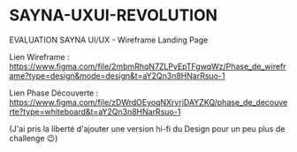 # SAYNA-UXUI-REVOLUTION
EVALUATION SAYNA UI/UX - Wireframe Landing Page

Lien Wireframe : https://www.figma.com/file/2mbmRhqN7ZLPyEpTFgwqWz/Phase_de_wireframe?type=design&mode=design&t=aY2Qn3n8HNarRsuo-1

Lien Phase Découverte : https://www.figma.com/file/zDWrdOEyoqNXrvrjDAYZKQ/phase_de_decouverte?type=whiteboard&t=aY2Qn3n8HNarRsuo-1

(J'ai pris la liberté d'ajouter une version hi-fi du Design pour un peu plus de challenge 😉)

